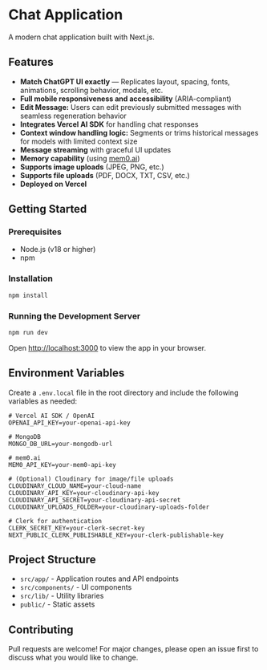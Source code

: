 # Chat Application

A modern chat application built with Next.js.

## Features

- **Match ChatGPT UI exactly** — Replicates layout, spacing, fonts, animations, scrolling behavior, modals, etc.
- **Full mobile responsiveness and accessibility** (ARIA-compliant)
- **Edit Message:** Users can edit previously submitted messages with seamless regeneration behavior
- **Integrates Vercel AI SDK** for handling chat responses
- **Context window handling logic:** Segments or trims historical messages for models with limited context size
- **Message streaming** with graceful UI updates
- **Memory capability** (using [mem0.ai](https://mem0.ai/))
- **Supports image uploads** (JPEG, PNG, etc.)
- **Supports file uploads** (PDF, DOCX, TXT, CSV, etc.)
- **Deployed on Vercel**

## Getting Started

### Prerequisites

- Node.js (v18 or higher)
- npm

### Installation

```bash
npm install
```

### Running the Development Server

```bash
npm run dev
```

Open [http://localhost:3000](http://localhost:3000) to view the app in your browser.

## Environment Variables

Create a `.env.local` file in the root directory and include the following variables as needed:

```env
# Vercel AI SDK / OpenAI
OPENAI_API_KEY=your-openai-api-key

# MongoDB
MONGO_DB_URL=your-mongodb-url

# mem0.ai
MEM0_API_KEY=your-mem0-api-key

# (Optional) Cloudinary for image/file uploads
CLOUDINARY_CLOUD_NAME=your-cloud-name
CLOUDINARY_API_KEY=your-cloudinary-api-key
CLOUDINARY_API_SECRET=your-cloudinary-api-secret
CLOUDINARY_UPLOADS_FOLDER=your-cloudinary-uploads-folder

# Clerk for authentication
CLERK_SECRET_KEY=your-clerk-secret-key
NEXT_PUBLIC_CLERK_PUBLISHABLE_KEY=your-clerk-publishable-key

```

## Project Structure

- `src/app/` - Application routes and API endpoints
- `src/components/` - UI components
- `src/lib/` - Utility libraries
- `public/` - Static assets

## Contributing

Pull requests are welcome! For major changes, please open an issue first to discuss what you would like to change.
